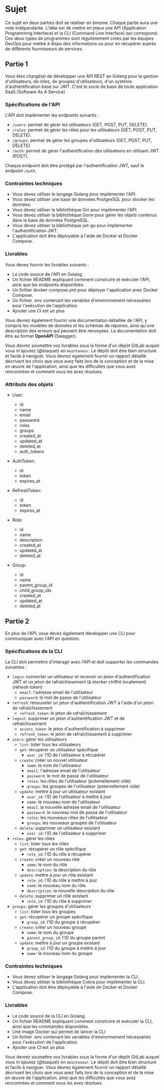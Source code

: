 # Sujet

Ce sujet en deux parties doit se réaliser en binome. Chaque partie aura une note indépendante. L'idée est de mettre en place une API (Application Programming Interface) et la CLI (Command Line Interface) qui correspond. Ces deux types de programmes sont régulièrement créés par les équipes DevOps pour mettre à dispo des informations ou pour en récupérer auprès de différents fournisseurs de services.

## Partie 1

Vous êtes chargé(e) de développer une API REST en Golang pour la gestion d'utilisateurs, de rôles, de groupes d'utilisateurs, d'un système d'authentification basé sur JWT. C'est le socle de base de toute application SaaS.(Software As A Service)

### Spécifications de l'API

L'API doit implémenter les endpoints suivants :

* `/users`: permet de gérer les utilisateurs (GET, POST, PUT, DELETE).
* `/roles`: permet de gérer les rôles pour les utilisateurs (GET, POST, PUT, DELETE).
* `/groups`: permet de gérer les groupes d'utilisateurs (GET, POST, PUT, DELETE).
* `/auth`: permet de gérer l'authentification des utilisateurs en utilisant JWT (POST).

Chaque endpoint doit être protégé par l'authentification JWT, sauf le endpoint `/auth`.

### Contraintes techniques

* Vous devez utiliser le langage Golang pour implémenter l'API.
* Vous devez utiliser une base de données PostgreSQL pour stocker les données.
* Vous devez utiliser la bibliothèque Gin pour implémenter l'API.
* Vous devez utiliser la bibliothèque Gorm pour gérer les objets contenus dans la base de données PostgreSQL.
* Vous devez utiliser la bibliothèque jwt-go pour implémenter l'authentification JWT.
* L'application doit être déployable à l'aide de Docker et Docker Compose.

### Livrables

Vous devez fournir les livrables suivants :

* Le code source de l'API en Golang.
* Un fichier README expliquant comment construire et exécuter l'API, ainsi que les endpoints disponibles.
* Un fichier docker-compose.yml pour déployer l'application avec Docker Compose.
* Un fichier .env contenant les variables d'environnement nécessaires pour l'exécution de l'application.
* Ajouter une CI est un plus

Vous devrez également fournir une documentation détaillée de l'API, y compris les modèles de données et les schémas de réponse, ainsi qu'une description des erreurs qui peuvent être renvoyées. La documentation doit être au format **OpenAPI** (Swagger).

Vous devrez soumettre vos livrables sous la forme d'un dépôt GitLab auquel vous m'ajoutez (@tsaquet) en `mainteneur`. Le dépôt doit être bien structuré et facile à naviguer. Vous devrez également fournir un rapport détaillé décrivant les choix que vous avez faits lors de la conception et de la mise en œuvre de l'application, ainsi que les difficultés que vous avez rencontrées et comment vous les avez résolues.

### Attributs des objets

* User: 
  * id
  * name
  * email
  * password
  * roles
  * groups
  * created\_at
  * updated\_at
  * deleted\_at
  * auth\_tokens
	
* AuthToken:
  * id
  * token
  * expires\_at
	
* RefreshToken:
  * id
  * token
  * expires\_at
	
* Role:
  * id
  * name
  * description
  * created\_at
  * updated\_at
  * deleted\_at
	
* Group:
  * id
  * name
  * parent\_group\_id
  * child\_group\_ids
  * created\_at
  * updated\_at
  * deleted\_at

## Partie 2

En plus de l'API, vous devez également développer une CLI pour communiquer avec l'API en question.

### Spécifications de la CLI

La CLI doit permettre d'interagir avec l'API et doit supporter les commandes suivantes :

* `login`: connecter un utilisateur et recevoir un jeton d'authentification JWT et un jeton de rafraîchissement (à stocker chiffré localement) (refresh token)
  * `email`: l'adresse email de l'utilisateur
  * `password`: le mot de passe de l'utilisateur
* `refresh`: renouveler un jeton d'authentification JWT à l'aide d'un jeton de rafraîchissement
  * `refresh_token`: le jeton de rafraîchissement
* `logout`: supprimer un jeton d'authentification JWT et de rafraîchissement
  * `access_token`: le jeton d'authentification à supprimer
  * `refresh_token`: le jeton de rafraîchissement à supprimer
* `users`: gérer les utilisateurs
  * `list`: lister tous les utilisateurs
  * `get`: récupérer un utilisateur spécifique
    * `user_id`: l'ID de l'utilisateur à récupérer
  * `create`: créer un nouvel utilisateur
    * `name`: le nom de l'utilisateur
    * `email`: l'adresse email de l'utilisateur
    * `password`: le mot de passe de l'utilisateur
    * `roles`: les rôles de l'utilisateur (poteniellement vide)
    * `groups`: les groupes de l'utilisateur (poteniellement vide)
  * `update`: mettre à jour un utilisateur existant
    * `user_id`: l'ID de l'utilisateur à mettre à jour
    * `name`: le nouveau nom de l'utilisateur
    * `email`: la nouvelle adresse email de l'utilisateur
    * `password`: le nouveau mot de passe de l'utilisateur
    * `roles`: les nouveaux rôles de l'utilisateur
    * `groups`: les nouveaux groupes de l'utilisateur
  * `delete`: supprimer un utilisateur existant
    * `user_id`: l'ID de l'utilisateur à supprimer
* `roles`: gérer les rôles
  * `list`: lister tous les rôles
  * `get`: récupérer un rôle spécifique
    * `role_id`: l'ID du rôle à récupérer
  * `create`: créer un nouveau rôle
    * `name`: le nom du rôle
    * `description`: la description du rôle
  * `update`: mettre à jour un rôle existant
    * `role_id`: l'ID du rôle à mettre à jour
    * `name`: le nouveau nom du rôle
    * `description`: la nouvelle description du rôle
  * `delete`: supprimer un rôle existant
    * `role_id`: l'ID du rôle à supprimer
* `groups`: gérer les groupes d'utilisateurs
  * `list`: lister tous les groupes
  * `get`: récupérer un groupe spécifique
    * `group_id`: l'ID du groupe à récupérer
  * `create`: créer un nouveau groupe
    * `name`: le nom du groupe
    * `parent_group_id`: l'ID du groupe parent
  * `update`: mettre à jour un groupe existant
    * `group_id`: l'ID du groupe à mettre à jour
    * `name`: le nouveau nom du groupe

### Contraintes techniques

* Vous devez utiliser le langage Golang pour implémenter la CLI.
* Vous devez utiliser la bibliothèque Cobra pour implémenter la CLI.
* L'application doit être déployable à l'aide de Docker et Docker Compose.

### Livrables


* Le code source de la CLI en Golang.
* Un fichier README expliquant comment construire et exécuter la CLI, ainsi que les commandes disponibles.
* Une image Docker qui permet de lancer la CLI
* Un fichier .env contenant les variables d'environnement nécessaires pour l'exécution de l'application.
* Ajouter une CI est un plus

Vous devrez soumettre vos livrables sous la forme d'un dépôt GitLab auquel vous m'ajoutez (@tsaquet) en `mainteneur`. Le dépôt doit être bien structuré et facile à naviguer. Vous devrez également fournir un rapport détaillé décrivant les choix que vous avez faits lors de la conception et de la mise en œuvre de l'application, ainsi que les difficultés que vous avez rencontrées et comment vous les avez résolues.

